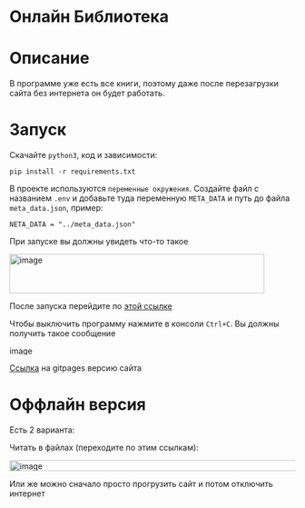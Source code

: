 # Онлайн Библиотека

# Описание
В программе уже есть все книги, поэтому даже после перезагрузки сайта без интернета он будет работать.

# Запуск
Скачайте `python3`, код и зависимости:
```
pip install -r requirements.txt
```

В проекте используются `переменные окружения`. Создайте файл с названием `.env` и добавьте туда переменную `META_DATA` и путь до файла `meta_data.json`, пример:
```
NETA_DATA = "../meta_data.json"
```
При запуске вы должны увидеть что-то такое

<img width="449" height="69" alt="image" src="https://github.com/user-attachments/assets/5c3c5230-48f4-42f9-afd0-9d56290933ce" />

После запуска перейдите по [этой ссылке](http://127.0.0.1:5500/pages/index1.html)

Чтобы выключить программу нажмите в консоли `Ctrl+C`. Вы должны получить такое сообщение

<img width="340" height="16" alt="image" src="https://github.com/user-attachments/assets/29ba7c7a-84ef-42ad-aaf8-e3a040f9fbc3" />

[Ссылка](https://xxchelikxx.github.io/bibiteka/pages/index1.html) на gitpages версию сайта

# Оффлайн версия
Есть 2 варианта: 

Читать в файлах (переходите по этим ссылкам): 

<img width="666" height="19" alt="image" src="https://github.com/user-attachments/assets/626a0ba3-2cde-427e-aec3-abb6c0b91439" />

Или же можно сначало просто прогрузить сайт и потом отключить интернет

